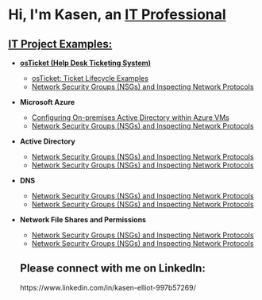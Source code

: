 <h1>Hi, I'm Kasen, an <a href="(https://www.linkedin.com/in/kasen-elliot-997b57269/)">IT Professional</h1> 

<h2> IT Project Examples:</h2>

- <b>osTicket (Help Desk Ticketing System)</b>
  - [osTicket: Ticket Lifecycle Examples](https://github.com/Kasen-Elliot/ticket-lifecycle)
  - [Network Security Groups (NSGs) and Inspecting Network Protocols](https://github.com/Kasen-Elliot/azure-network-protocols-) 
- <b>Microsoft Azure</b>
  - [Configuring On-premises Active Directory within Azure VMs](https://github.com/Kasen-Elliot/configure-ad-)
  - [Network Security Groups (NSGs) and Inspecting Network Protocols](https://github.com/Kasen-Elliot/azure-network-protocols-) 
- <b>Active Directory</b>
  - [Network Security Groups (NSGs) and Inspecting Network Protocols](https://github.com/Kasen-Elliot/azure-network-protocols-)
  - [Network Security Groups (NSGs) and Inspecting Network Protocols](https://github.com/Kasen-Elliot/azure-network-protocols-)
- <b>DNS</b> 
   - [Network Security Groups (NSGs) and Inspecting Network Protocols](https://github.com/Kasen-Elliot/azure-network-protocols-)
   - [Network Security Groups (NSGs) and Inspecting Network Protocols](https://github.com/Kasen-Elliot/azure-network-protocols-)
- <b>Network File Shares and Permissions</b>
   - [Network Security Groups (NSGs) and Inspecting Network Protocols](https://github.com/Kasen-Elliot/azure-network-protocols-)
   - [Network Security Groups (NSGs) and Inspecting Network Protocols](https://github.com/Kasen-Elliot/azure-network-protocols-) 

  <h2>Please connect with me on LinkedIn:</h2>
      https://www.linkedin.com/in/kasen-elliot-997b57269/
